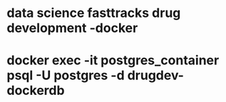# data science fasttracks drug development -docker
# docker exec -it postgres_container psql -U postgres -d drugdev-dockerdb

 
